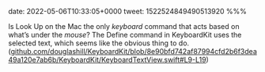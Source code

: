 date: 2022-05-06T10:33:05+0000
tweet: 1522524849490513920
%%%

Is Look Up on the Mac the only *keyboard* command that acts based on what’s under the *mouse*? The Define command in KeyboardKit uses the selected text, which seems like the obvious thing to do. ([github.com/douglashill/KeyboardKit/blob/8e90bfd742af87994cfd2b6f3dea49a120e7ab6b/KeyboardKit/KeyboardTextView.swift#L9-L19](https://github.com/douglashill/KeyboardKit/blob/8e90bfd742af87994cfd2b6f3dea49a120e7ab6b/KeyboardKit/KeyboardTextView.swift#L9-L19))
